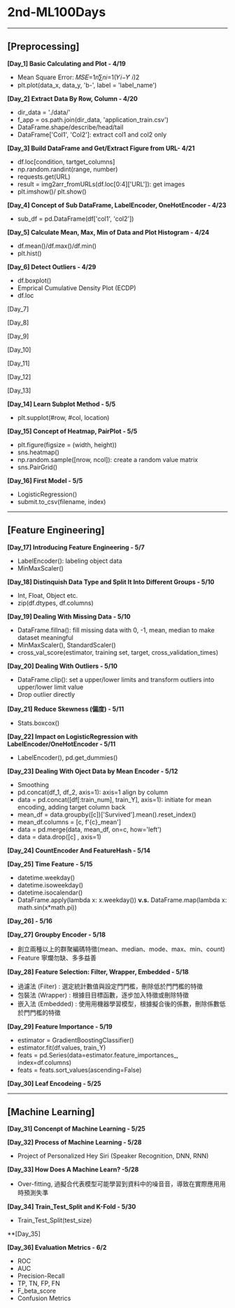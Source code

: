 # 2nd-ML100Days
***
## [Preprocessing]

**[Day_1] Basic Calculating and Plot - 4/19**
- Mean Square Error: 𝑀𝑆𝐸=1𝑛∑𝑛𝑖=1(𝑌𝑖−𝑌̂ 𝑖)2
- plt.plot(data_x, data_y, 'b-', label = 'label_name')

**[Day_2] Extract Data By Row, Column - 4/20**
- dir_data = './data/'
- f_app = os.path.join(dir_data, 'application_train.csv')
- DataFrame.shape/describe/head/tail
- DataFrame['Col1', 'Col2']: extract col1 and col2 only

**[Day_3] Build DataFrame and Get/Extract Figure from URL- 4/21**
- df.loc[condition, tartget_columns]
- np.random.randint(range, number)
- requests.get(URL)
- result = img2arr_fromURLs(df.loc[0:4]['URL']): get images
- plt.imshow()/ plt.show()

**[Day_4] Concept of Sub DataFrame, LabelEncoder, OneHotEncoder - 4/23**
- sub_df = pd.DataFrame(df['col1', 'col2'])

**[Day_5] Calculate Mean, Max, Min of Data and Plot Histogram - 4/24**
- df.mean()/df.max()/df.min()
- plt.hist()

**[Day_6] Detect Outliers - 4/29**
- df.boxplot()
- Emprical Cumulative Density Plot (ECDP)
- df.loc

[Day_7]

[Day_8]

[Day_9]

[Day_10]

[Day_11]

[Day_12]

[Day_13]

**[Day_14] Learn Subplot Method - 5/5**
- plt.supplot(#row, #col, location)

**[Day_15] Concept of Heatmap, PairPlot - 5/5**
- plt.figure(figsize = (width, height))
- sns.heatmap()
- np.random.sample([nrow, ncol]): create a random value matrix
- sns.PairGrid()

**[Day_16] First Model - 5/5**
- LogisticRegression()
- submit.to_csv(filename, index)

***
## [Feature Engineering]

**[Day_17] Introducing Feature Engineering - 5/7**
- LabelEncoder(): labeling object data
- MinMaxScaler()

**[Day_18] Distinquish Data Type and Split It Into Different Groups - 5/10**
- Int, Float, Object etc.
- zip(df.dtypes, df.columns)

**[Day_19] Dealing With Missing Data - 5/10**
- DataFrame.fillna(): fill missing data with 0, -1, mean, median to make dataset meaningful
- MinMaxScaler(), StandardScaler()
- cross_val_score(estimator, training set, target, cross_validation_times)

**[Day_20] Dealing With Outliers - 5/10**
- DataFrame.clip(): set a upper/lower limits and transform outliers into upper/lower limit value
- Drop outlier directly

**[Day_21] Reduce Skewness (偏度) - 5/11**
- Stats.boxcox()

**[Day_22] Impact on LogisticRegression with LabelEncoder/OneHotEncoder - 5/11**
- LabelEncoder(), pd.get_dummies()

**[Day_23] Dealing With Oject Data by Mean Encoder - 5/12**
- Smoothing
- pd.concat(df_1, df_2, axis=1): axis=1 align by column
- data = pd.concat([df[:train_num], train_Y], axis=1): initiate for mean encoding, adding target column back
- mean_df = data.groupby([c])['Survived'].mean().reset_index()
- mean_df.columns = [c, f'{c}_mean']
- data = pd.merge(data, mean_df, on=c, how='left')
- data = data.drop([c] , axis=1)

**[Day_24] CountEncoder And FeatureHash - 5/14**

**[Day_25] Time Feature - 5/15**
- datetime.weekday()
- datetime.isoweekday()
- datetime.isocalendar()
- DataFrame.apply(lambda x: x.weekday()) **v.s.** DataFrame.map(lambda x: math.sin(x*math.pi))

**[Day_26] - 5/16**

**[Day_27] Groupby Encoder - 5/18**
- 創立兩種以上的群聚編碼特徵(mean、median、mode、max、min、count)
- Feature 寧爛勿缺、多多益善

**[Day_28] Feature Selection: Filter, Wrapper, Embedded - 5/18**
- 過濾法 (Filter) : 選定統計數值與設定⾨門檻，刪除低於⾨門檻的特徵
- 包裝法 (Wrapper) : 根據⽬目標函數，逐步加入特徵或刪除特徵
- 嵌入法 (Embedded) : 使⽤用機器學習模型，根據擬合後的係數，刪除係數低於⾨門檻的特徵

**[Day_29] Feature Importance - 5/19**
- estimator = GradientBoostingClassifier()
- estimator.fit(df.values, train_Y)
- feats = pd.Series(data=estimator.feature_importances_, index=df.columns)
- feats = feats.sort_values(ascending=False)

**[Day_30] Leaf Encodeing - 5/25**

***
## [Machine Learning]

**[Day_31] Concenpt of Machine Learning - 5/25**

**[Day_32] Process of Machine Learning - 5/28**
- Project of Personalized Hey Siri (Speaker Recognition, DNN, RNN)

**[Day_33] How Does A Machine Learn? -5/28**
- Over-fitting, 過擬合代表模型可能學習到資料中的噪⾳音，導致在實際應⽤用時預測失準

**[Day_34] Train_Test_Split and K-Fold - 5/30**
- Train_Test_Split(test_size)

**[Day_35]

**[Day_36] Evaluation Metrics - 6/2**
- ROC
- AUC
- Precision-Recall
- TP, TN, FP, FN
- F_beta_score
- Confusion Metrics

